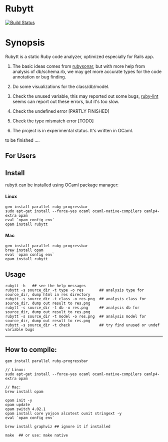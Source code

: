 # Rubytt

[![Build Status](https://travis-ci.org/chenyukang/rubytt.svg?branch=master)](https://travis-ci.org/chenyukang/rubytt)

Synopsis
===========

Rubytt is a static Ruby code analyzer, optimized especially for Rails app.

1. The basic ideas comes from [rubysonar](https://github.com/yinwang0/rubysonar), but with more help from analysis of db/schema.rb,
we may get more accurate types for the code annotation or bug finding.

2. Do some visualizations for the class/db/model.

3. Check the unused variable, this may reported out some bugs, [ruby-lint](https://github.com/YorickPeterse/ruby-lint) seems can report out these errors, but it's too slow.

4. Check the undefined error [PARTLY FINISHED]

5. Check the type mismatch error  [TODO]

6. The project is in experimental status. It's written in OCaml.


to be finished ....

For Users
---------
## Install

rubytt can be installed using OCaml package manager:

#### Linux

```
gem install parallel ruby-progressbar
sudo apt-get install --force-yes ocaml ocaml-native-compilers camlp4-extra opam
eval `opam config env`
opam install rubytt
```

#### Mac
```
gem install parallel ruby-progressbar
brew install opam
eval `opam config env`
opam install rubytt
```

## Usage

```shell
rubytt -h   ## see the help messages
rubytt -s source_dir -t type -o res       ## analysis type for source_dir, dump html in res directory
rubytt -s source_dir -t class -o res.png  ## analysis class for source_dir, dump out result to res.png
rubytt -s source_dir -t db -o res.png     ## analysis db for source_dir, dump out result to res.png
rubytt -s source_dir -t model -o res.png  ## analysis model for source_dir, dump out result to res.png
rubytt -s source_dir -t check             ## try find unused or undef variable bugs
```

---------------------------------------
## How to compile:

```shell
gem install parallel ruby-progressbar

// Linux:
sudo apt-get install --force-yes ocaml ocaml-native-compilers camlp4-extra opam

// Mac:
brew install opam

opam init -y
opam update
opam switch 4.02.1
opam install core yojson alcotest ounit stringext -y
eval `opam config env`

brew install graphviz ## ignore it if installed

make  ## or use: make native
```
